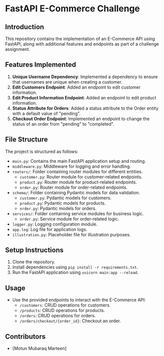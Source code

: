 # FastAPI E-Commerce Challenge

## Introduction
This repository contains the implementation of an E-Commerce API using FastAPI, along with additional features and endpoints as part of a challenge assignment.

## Features Implemented
1. **Unique Username Dependency**: Implemented a dependency to ensure that usernames are unique when creating a customer.
2. **Edit Customers Endpoint**: Added an endpoint to edit customer information.
3. **Edit Product Information Endpoint**: Added an endpoint to edit product information.
4. **Status Attribute for Orders**: Added a status attribute to the Order entity with a default value of "pending".
5. **Checkout Order Endpoint**: Implemented an endpoint to change the status of an order from "pending" to "completed".

## File Structure
The project is structured as follows:
- `main.py`: Contains the main FastAPI application setup and routing.
- `middleware.py`: Middleware for logging and error handling.
- `routers/`: Folder containing router modules for different entities.
  - `customer.py`: Router module for customer-related endpoints.
  - `product.py`: Router module for product-related endpoints.
  - `order.py`: Router module for order-related endpoints.
- `schema/`: Folder containing Pydantic models for data validation.
  - `customer.py`: Pydantic models for customers.
  - `product.py`: Pydantic models for products.
  - `order.py`: Pydantic models for orders.
- `services/`: Folder containing service modules for business logic.
  - `order.py`: Service module for order-related logic.
- `logger.py`: Logging configuration module.
- `app.log`: Log file for application logs.
- `illustration.py`: Placeholder file for illustration purposes.

## Setup Instructions
1. Clone the repository.
2. Install dependencies using `pip install -r requirements.txt`.
3. Run the FastAPI application using `uvicorn main:app --reload`.

## Usage
- Use the provided endpoints to interact with the E-Commerce API:
  - `/customers`: CRUD operations for customers.
  - `/products`: CRUD operations for products.
  - `/orders`: CRUD operations for orders.
  - `/orders/checkout/{order_id}`: Checkout an order.

## Contributors
- [Motun Mubaraq Marteen]
